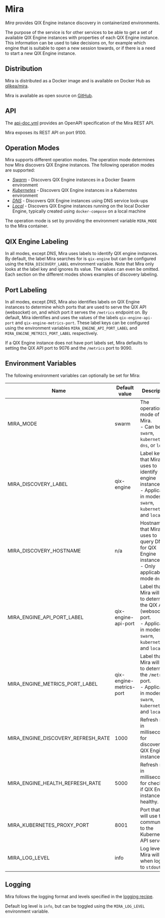 # Mira

_Mira_ provides QIX Engine instance discovery in containerized environments.

The purpose of the service is for other services to be able to get a set of available QIX Engine instances with properties of each QIX Engine instance. This information can be used to take decisions on, for example which engine that is suitable to open a new session towards, or if there is a need to start a new QIX Engine instance.

## Distribution

Mira is distributed as a Docker image and is available on Docker Hub as [qlikea/mira](https://hub.docker.com/r/qlikea/mira).

Mira is available as open source on [GitHub](https://github.com/qlik-ea/mira).

## API

The [api-doc.yml](https://github.com/qlik-ea/mira/blob/master/doc/api-doc.yml) provides an OpenAPI specification of the Mira REST API.

Mira exposes its REST API on port 9100.

## Operation Modes

Mira supports different operation modes. The operation mode determines how Mira discovers QIX Engine instances. The following operation modes are supported:

- [_Swarm_](./mira-swarm-mode.md) - Discovers QIX Engine instances in a Docker Swarm environment
- [_Kubernetes_](./mira-kubernetes-mode.md) - Discovers QIX Engine instances in a Kubernstes environment
- [_DNS_](./mira-dns-mode.md) - Discovers QIX Engine instances using DNS service look-ups
- [_Local_](./mira-local-mode.md) - Discovers QIX Engine instances running on the local Docker Engine, typically created using `docker-compose` on a local machine

The operation mode is set by providing the environment variable `MIRA_MODE` to the Mira container.

## QIX Engine Labeling

In all modes, except _DNS_, Mira uses labels to identify QIX engine instances. By default, the label Mira searches for is `qix-engine` but can be configured using the `MIRA_DISCOVERY_LABEL` environment variable. Note that Mira only looks at the label key and ignores its value. The values can even be omitted. Each section on the different modes shows examples of discovery labeling.

## Port Labeling

In all modes, except _DNS_, Mira also identifies labels on QIX Engine instances to determine which ports that are used to serve the QIX API (websocket) on, and which port it serves the `/metrics` endpoint on. By default, Mira identifies and uses the values of the labels `qix-engine-api-port` and `qix-engine-metrics-port`. These label keys can be configured using the environment variables `MIRA_ENGINE_API_PORT_LABEL` and `MIRA_ENGINE_METRICS_PORT_LABEL` respectively.

If a QIX Engine instance does not have port labels set, Mira defaults to setting the QIX API port to 9076 and the `/metrics` port to 9090.

## Environment Variables

The following environment variables can optionally be set for Mira:

| Name                                  | Default value           | Description |
| ------------------------------------- | ----------------------- | ----------- |
| MIRA_MODE                             | swarm                   | The operation mode of Mira.<br>- Can be `swarm`, `kubernetes`, `dns`, or `local`. |
| MIRA_DISCOVERY_LABEL                  | qix-engine              | Label key that Mira uses to identify engine instances.<br/>- Applicable in modes `swarm`, `kubernetes`, and `local` |
| MIRA_DISCOVERY_HOSTNAME               | n/a                     | Hostname that Mira uses to query DNS for QIX Engine instances.<br>- Only applicable in mode `dns` |
| MIRA_ENGINE_API_PORT_LABEL            | qix-engine-api-port     | Label that Mira will use to determine the QIX API (websocket) port.<br/>- Applicable in modes `swarm`, `kubernetes`, and `local` |
| MIRA_ENGINE_METRICS_PORT_LABEL        | qix-engine-metrics-port | Label that Mira will use to determine the `/metrics` port.<br/>- Applicable in modes `swarm`, `kubernetes`, and `local` |
| MIRA_ENGINE_DISCOVERY_REFRESH_RATE    | 1000                    | Refresh rate in milliseconds for discovering QIX Engine instances. |
| MIRA_ENGINE_HEALTH_REFRESH_RATE       | 5000                    | Refresh rate in milliseconds for checking if QIX Engine instances are healthy. |
| MIRA_KUBERNETES_PROXY_PORT            | 8001                    | Port that Mira will use to communicate to the Kubernetes API server. |
| MIRA_LOG_LEVEL                        | info                    | Log level that Mira will use when logging to `stdout`. |

## Logging

Mira follows the logging format and levels specified in the [logging recipe](../../recipes/logging.md).

Default log level is `info`, but can be toggled using the `MIRA_LOG_LEVEL` environment variable.
